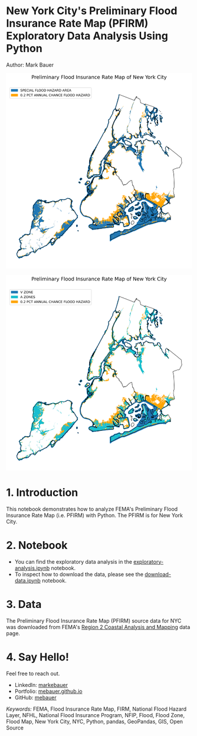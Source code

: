 # New York City's Preliminary Flood Insurance Rate Map (PFIRM) Exploratory Data Analysis Using Python

Author: Mark Bauer

![pfirm-nyc-map.png](figures/pfirm-nyc-map.png)

![pfirm-nyc-map.png](figures/pfirm-zones.png)

# 1. Introduction
This notebook demonstrates how to analyze FEMA's Preliminary Flood Insurance Rate Map (i.e. PFIRM) with Python. The PFIRM is for New York City.

# 2. Notebook 
- You can find the exploratory data analysis in the [exploratory-analysis.ipynb](https://github.com/mebauer/nyc-floodzone-analysis/blob/master/exploratory-analysis.ipynb) notebook.
- To inspect how to download the data, please see the [download-data.ipynb](https://github.com/mebauer/nyc-floodzone-analysis/blob/master/download-data.ipynb) notebook.

# 3. Data
The Preliminary Flood Insurance Rate Map (PFIRM) source data for NYC was downloaded from FEMA's [Region 2 Coastal Analysis and Mapping](https://r2-coastal-fema.hub.arcgis.com/pages/preliminary-flood-map-data) data page.

# 4. Say Hello!
Feel free to reach out.
- LinkedIn: [markebauer](https://www.linkedin.com/in/markebauer/)   
- Portfolio: [mebauer.github.io](https://mebauer.github.io/)
- GitHub: [mebauer](https://github.com/mebauer)

*Keywords:* FEMA, Flood Insurance Rate Map, FIRM, National Flood Hazard Layer, NFHL, National Flood Insurance Program, NFIP, Flood, Flood Zone, Flood Map, New York City, NYC, Python, pandas, GeoPandas, GIS, Open Source